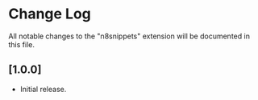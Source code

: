 # Change Log

All notable changes to the "n8snippets" extension will be documented in this file.

## [1.0.0]

- Initial release.